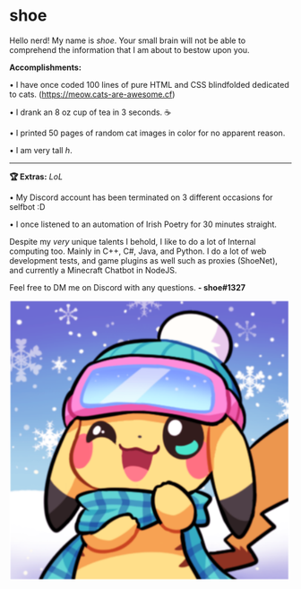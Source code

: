 # shoe
Hello nerd! My name is *shoe*. Your small brain will not be able to comprehend the information that I am about to bestow upon you.

**Accomplishments:**

 • I have once coded 100 lines of pure HTML and CSS blindfolded dedicated to cats. (https://meow.cats-are-awesome.cf)
 
 • I drank an 8 oz cup of tea in 3 seconds. ☕
 
 • I printed 50 pages of random cat images in color for no apparent reason.
 
 • I am very tall *h*.
 
 _________________________________________________
 
 **🏆 Extras:** *LoL*
 
 • My Discord account has been terminated on 3 different occasions for selfbot :D
 
 • I once listened to an automation of Irish Poetry for 30 minutes straight.
 
 
Despite my *very* unique talents I behold, I like to do a lot of Internal computing too. Mainly in C++, C#, Java, and Python. I do a lot of web development tests, and game plugins as well such as proxies (ShoeNet), and currently a Minecraft Chatbot in NodeJS.

Feel free to DM me on Discord with any questions. **- shoe#1327**

<img src="https://github.com/sh0e/sh0e/blob/master/7046a54bc78e307fa5e7d9b2efeb3415.png?raw=true" width="500"></img>
